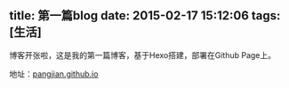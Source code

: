 title: 第一篇blog
date: 2015-02-17 15:12:06
tags: [生活]
---
博客开张啦，这是我的第一篇博客，基于Hexo搭建，部署在Github Page上。

地址：[pangjian.github.io](http://pangjian.github.io)